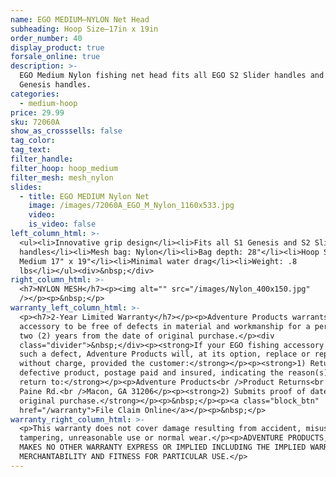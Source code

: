 ```yaml
---
name: EGO MEDIUM—NYLON Net Head
subheading: Hoop Size—17in x 19in
order_number: 40
display_product: true
forsale_online: true
description: >-
  EGO Medium Nylon fishing net head fits all EGO S2 Slider handles and S1
  Genesis handles.
categories:
  - medium-hoop
price: 29.99
sku: 72060A
show_as_crosssells: false
tag_color:
tag_text:
filter_handle:
filter_hoop: hoop_medium
filter_mesh: mesh_nylon
slides:
  - title: EGO MEDIUM Nylon Net
    image: /images/72060A_EGO_M_Nylon_1160x533.jpg
    video:
    is_video: false
left_column_html: >-
  <ul><li>Innovative grip design</li><li>Fits all S1 Genesis and S2 Slider
  handles</li><li>Mesh bag: Nylon</li><li>Bag depth: 28"</li><li>Hoop Size:
  Medium 17" x 19"</li><li>Minimal water drag</li><li>Weight: .8
  lbs</li></ul><div>&nbsp;</div>
right_column_html: >-
  <h7>NYLON MESH</h7><p><img alt="" src="/images/Nylon_400x150.jpg"
  /></p><p>&nbsp;</p>
warranty_left_column_html: >-
  <p><h7>2-Year Limited Warranty</h7></p><p>Adventure Products warrants your EGO
  accessory to be free of defects in material and workmanship for a period of
  two (2) years from the date of original purchase.</p><div
  class="divider">&nbsp;</div><p><strong>If your EGO fishing accessory exhibits
  such a defect, Adventure Products will, at its option, replace or repair it
  without charge, provided the customer:</strong></p><p><strong>1) Returns the
  defective product, postage paid and insured, indicating the reason(s) for the
  return to:</strong></p><p>Adventure Products<br />Product Returns<br />889 Guy
  Paine Rd.<br />Macon, GA 31206</p><p><strong>2) Submits proof of date of
  original purchase.</strong></p><p>&nbsp;</p><p><a class="block_btn"
  href="/warranty">File Claim Online</a></p><p>&nbsp;</p>
warranty_right_column_html: >-
  <p>This warranty does not cover damage resulting from accident, misuse, abuse,
  tampering, unreasonable use or normal wear.</p><p>ADVENTURE PRODUCTS, INC.
  MAKES NO OTHER WARRANTY EXPRESS OR IMPLIED INCLUDING THE IMPLIED WARRANTIES OF
  MERCHANTABILITY AND FITNESS FOR PARTICULAR USE.</p>
---
```

